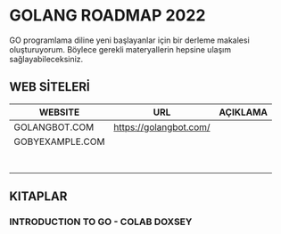 # GOLANG ROADMAP 2022

GO programlama diline yeni başlayanlar için bir derleme makalesi oluşturuyorum. Böylece gerekli materyallerin hepsine ulaşım sağlayabileceksiniz.

## WEB SİTELERİ 

| WEBSITE         | URL                    | AÇIKLAMA |
|-----------------|------------------------|----------|
| GOLANGBOT.COM   | https://golangbot.com/ |          |
| GOBYEXAMPLE.COM |                        |          |
|                 |                        |          |
|                 |                        |          |
|                 |                        |          |
|                 |                        |          |
|                 |                        |          |
|                 |                        |          |
|                 |                        |          |




## KITAPLAR 

### INTRODUCTION TO GO - COLAB DOXSEY
